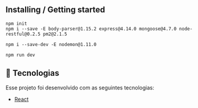 ## Installing / Getting started

```shell
npm init
npm i --save -E body-parser@1.15.2 express@4.14.0 mongoose@4.7.0 node-restful@0.2.5 pm2@2.1.5

npm i --save-dev -E nodemon@1.11.0

npm run dev
```

## :rocket: Tecnologias

Esse projeto foi desenvolvido com as seguintes tecnologias:


- [React](https://reactjs.org)
